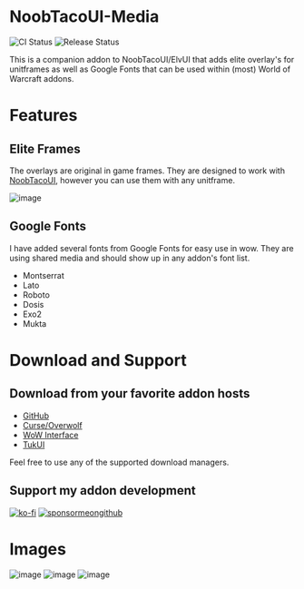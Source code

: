 # NoobTacoUI-Media

![CI Status](https://github.com/NoobTaco/NoobTacoUI-Media/workflows/CI/badge.svg) ![Release Status](https://github.com/NoobTaco/NoobTacoUI-Media/workflows/Release/badge.svg)

This is a companion addon to NoobTacoUI/ElvUI that adds elite overlay's for unitframes as well as Google Fonts that can be used within (most) World of Warcraft addons.

# Features

## Elite Frames

The overlays are original in game frames. They are designed to work with [NoobTacoUI](https://github.com/NoobTaco/NoobTacoUI), however you can use them with any unitframe.

![image](https://user-images.githubusercontent.com/1172935/96930063-f2a8b480-146f-11eb-896c-c708575199ff.png)

## Google Fonts

I have added several fonts from Google Fonts for easy use in wow. They are using shared media and should show up in any addon's font list.

-   Montserrat
-   Lato
-   Roboto
-   Dosis
-   Exo2
-   Mukta

# Download and Support

## Download from your favorite addon hosts

-   [GitHub](https://github.com/NoobTaco/NoobTacoUI-Media)
-   [Curse/Overwolf](https://www.curseforge.com/wow/addons/noobtacoui-media)
-   [WoW Interface](https://www.wowinterface.com/downloads/info25745-NoobTacoUI-Media.html)
-   [TukUI](https://www.tukui.org/addons.php?id=185)

Feel free to use any of the supported download managers.

## Support my addon development

[![ko-fi](https://www.ko-fi.com/img/githubbutton_sm.svg)](https://ko-fi.com/G2G01GM9G)
[![sponsormeongithub](https://user-images.githubusercontent.com/1172935/97088810-463e0e00-15e8-11eb-8078-f18da01c6e9e.png)](https://github.com/sponsors/NoobTaco)

# Images

![image](https://user-images.githubusercontent.com/1172935/96930601-d22d2a00-1470-11eb-8079-c1ed04c149d6.png)
![image](https://user-images.githubusercontent.com/1172935/96930660-e83aea80-1470-11eb-9003-7b0c44d571c9.png)
![image](https://user-images.githubusercontent.com/1172935/96930694-f7219d00-1470-11eb-8299-4d98b35392dc.png)
